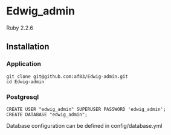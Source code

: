 # Edwig_admin

Ruby 2.2.6

## Installation

### Application

```
git clone git@github.com:af83/Edwig-admin.git
cd Edwig-admin
```

### Postgresql

```psql
CREATE USER "edwig_admin" SUPERUSER PASSWORD 'edwig_admin';
CREATE DATABASE "edwig_admin";
```

Database configuration can be defined in config/database.yml